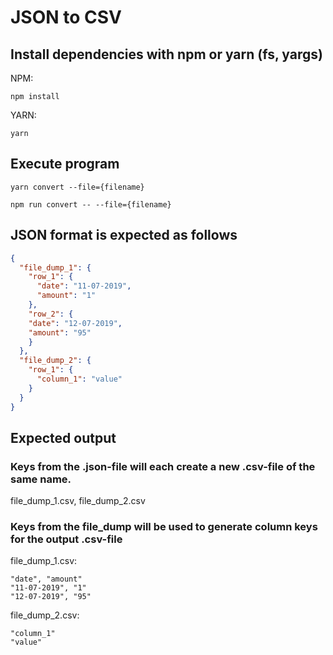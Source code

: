 # JSON to CSV

## Install dependencies with npm or yarn (fs, yargs)
NPM:
```console
npm install
```
YARN:
```console
yarn
```

## Execute program
```console
yarn convert --file={filename}
```
```console
npm run convert -- --file={filename}
```

## JSON format is expected as follows
```json
{
  "file_dump_1": {
    "row_1": {
      "date": "11-07-2019",
      "amount": "1"
    },
    "row_2": {
    "date": "12-07-2019",
    "amount": "95"
    }
  },
  "file_dump_2": { 
    "row_1": {
      "column_1": "value"
    }
  }
}
```
## Expected output
### Keys from the .json-file will each create a new .csv-file of the same name.
file_dump_1.csv, file_dump_2.csv

### Keys from the file_dump will be used to generate column keys for the output .csv-file
file_dump_1.csv:
```csv
"date", "amount"
"11-07-2019", "1"
"12-07-2019", "95"
```
file_dump_2.csv:
```csv
"column_1"
"value"
```
